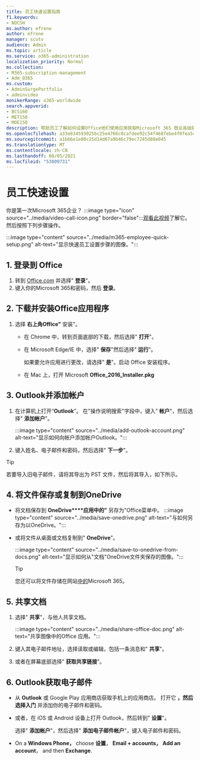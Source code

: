 ```yaml
---
title: 员工快速设置指南
f1.keywords:
- NOCSH
ms.author: efrene
author: efrene
manager: scotv
audience: Admin
ms.topic: article
ms.service: o365-administration
localization_priority: Normal
ms.collection:
- M365-subscription-management
- Adm_O365
ms.custom:
- AdminSurgePortfolio
- adminvideo
monikerRange: o365-worldwide
search.appverid:
- BCS160
- MET150
- MOE150
description: 帮助员工了解如何设置Office他们使用应用获取Microsoft 365 商业高级版。
ms.openlocfilehash: a33e834593025bc25e4766c0cafdee92c54f468febe4f0fea54d8359df091a19
ms.sourcegitcommit: a1b66e1e80c25d14d67a9b46c79ec7245d88e045
ms.translationtype: MT
ms.contentlocale: zh-CN
ms.lasthandoff: 08/05/2021
ms.locfileid: "53809731"
---
```

# <a name="employee-quick-setup"></a>员工快速设置

你是第一次Microsoft 365企业？ :::image type="icon" source="../media/video-call-icon.png" border="false":::[观看此视频](../business/microsoft-365-business-start.md)了解它。 然后按照下列步骤操作。

:::image type="content" source="../media/m365-employee-quick-setup.png" alt-text="显示快速员工设置步骤的图像。":::

## <a name="1-sign-in-to-office"></a>1. 登录到 Office

1. 转到 [Office.com](https://office.com) 并选择" **登录**"。
1. 键入你的Microsoft 365和密码，然后 **登录**。

## <a name="2-download-and-install-office-apps"></a>2. 下载并安装Office应用程序

1. 选择 **右上角Office"** 安装"。
    - 在 Chrome 中，转到页面底部的下载，然后选择" **打开**"。
    - 在 Microsoft Edge/IE 中，选择" **保存**"然后选择" **运行**"。
    
        如果要允许应用进行更改，请选择" **是**"。启动 Office 安装程序。
    - 在 Mac 上，打开 Microsoft **Office_2016_Installer.pkg**

## <a name="3-open-outlook-and-add-your-account"></a>3. Outlook并添加帐户

1. 在计算机上打开“**Outlook**”。 在"操作说明搜索"字段中，键入" **帐户**"，然后选择" **添加帐户**"。

    :::image type="content" source="../media/add-outlook-account.png" alt-text="显示如何向帐户添加帐户Outlook。":::

1. 键入姓名、电子邮件和密码，然后选择" **下一步**"。

> [!TIP]
> 若要导入旧电子邮件，请将其导出为 PST 文件，然后将其导入，如下所示。

## <a name="4-save-or-copy-files-to-onedrive"></a>4. 将文件保存或复制到OneDrive

- 将文档保存到 **OneDrive****应用中的"** 另存为"Office菜单中。
    :::image type="content" source="../media/save-onedrive.png" alt-text="与如何另存为以OneDrive。":::

- 或将文件从桌面或文档复制到" **OneDrive**"。

    :::image type="content" source="../media/save-to-onedrive-from-docs.png" alt-text="显示如何从&quot;文档&quot;OneDrive文件夹保存的图像。":::

    > [!TIP]
    > 您还可以将文件存储在网站[中的](https://support.microsoft.com/office/d18d21a0-1f9f-4f6c-ac45-d52afa0a4a2e)Microsoft 365。

## <a name="5-share-documents"></a>5. 共享文档

1. 选择" **共享**"，与他人共享文档。

    :::image type="content" source="../media/share-office-doc.png" alt-text="共享图像中的Office 应用。":::

1. 键入其电子邮件地址，选择读取或编辑，包括一条消息和" **共享**"。
1. 或者在屏幕底部选择" **获取共享链接**"。

## <a name="6-get-outlook-on-your-phone"></a>6. Outlook获取电子邮件

- 从 **Outlook** 或 Google Play 应用商店获取手机上的应用商店。 打开它 **，然后选择入门** 并添加你的电子邮件和密码。
- 或者，在 iOS 或 Android 设备上打开 Outlook，然后转到" **设置**"。

    选择" **添加帐户**"，然后选择" **添加电子邮件帐户**"，键入电子邮件和密码。
- On a **Windows Phone，** choose **设置**， **Email + accounts，** **Add an account**， and then **Exchange**.